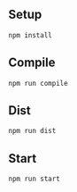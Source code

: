 Setup
---
```
npm install
```

Compile
---
```
npm run compile
```

Dist
---
```
npm run dist
```

Start
---
```
npm run start
```